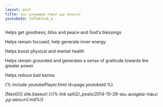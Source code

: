 ```yaml
---
layout: post
title: ഓം ഹര്യക്ഷയ നമഹ ൧൧ ടൈംസ്
youtubeId: 55fwOJcuX_w
---
```

 
 
Helps get goodness, bliss and peace and God's blessings
 
Helps remain focused, help generate inner energy 
 
Helps boost physical and mental health 
 
Helps remain grounded and generates a sense of gratitude towards the greater power 
 
Helps reduce bad karma
 
 
 
 


{% include youtubePlayer.html id=page.youtubeId %}
 
[Next]({{ site.baseurl }}{% link  split2/_posts/2014-10-29-ഓം കാഖുഭയ നമഹ ൧൧ ടൈംസ്.md%})
 
